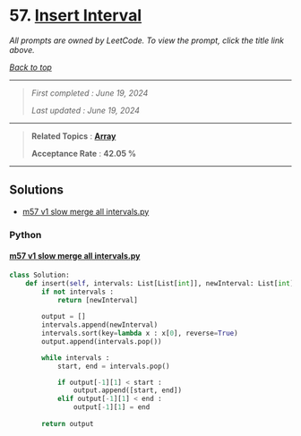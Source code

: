 # 57. [Insert Interval](<https://leetcode.com/problems/insert-interval>)

*All prompts are owned by LeetCode. To view the prompt, click the title link above.*

*[Back to top](<../README.md>)*

------

> *First completed : June 19, 2024*
>
> *Last updated : June 19, 2024*

------

> **Related Topics** : **[Array](<by_topic/Array.md>)**
>
> **Acceptance Rate** : **42.05 %**

------

## Solutions

- [m57 v1 slow merge all intervals.py](<../my-submissions/m57 v1 slow merge all intervals.py>)
### Python
#### [m57 v1 slow merge all intervals.py](<../my-submissions/m57 v1 slow merge all intervals.py>)
```Python
class Solution:
    def insert(self, intervals: List[List[int]], newInterval: List[int]) -> List[List[int]]:
        if not intervals :
            return [newInterval]
        
        output = []
        intervals.append(newInterval)
        intervals.sort(key=lambda x : x[0], reverse=True)
        output.append(intervals.pop())

        while intervals :
            start, end = intervals.pop()

            if output[-1][1] < start :
                output.append([start, end])
            elif output[-1][1] < end :
                output[-1][1] = end
        
        return output
```


